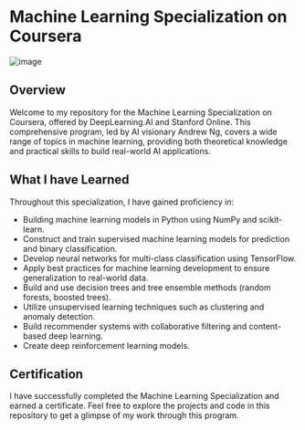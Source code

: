 # Machine Learning Specialization on Coursera 

![image](https://github.com/nehakardam/coursera-machine-learning-specialization/assets/70997776/7ff8fd38-530c-4246-99a5-87aeea2280fa)

## Overview

Welcome to my repository for the Machine Learning Specialization on Coursera, offered by DeepLearning.AI and Stanford Online. This comprehensive program, led by AI visionary Andrew Ng, covers a wide range of topics in machine learning, providing both theoretical knowledge and practical skills to build real-world AI applications.

## What I have Learned

Throughout this specialization, I have gained proficiency in:

- Building machine learning models in Python using NumPy and scikit-learn.
- Construct and train supervised machine learning models for prediction and binary classification.
- Develop neural networks for multi-class classification using TensorFlow.
- Apply best practices for machine learning development to ensure generalization to real-world data.
- Build and use decision trees and tree ensemble methods (random forests, boosted trees).
- Utilize unsupervised learning techniques such as clustering and anomaly detection.
- Build recommender systems with collaborative filtering and content-based deep learning.
- Create deep reinforcement learning models.

## Certification

I have successfully completed the Machine Learning Specialization and earned a certificate. Feel free to explore the projects and code in this repository to get a glimpse of my work through this program.
